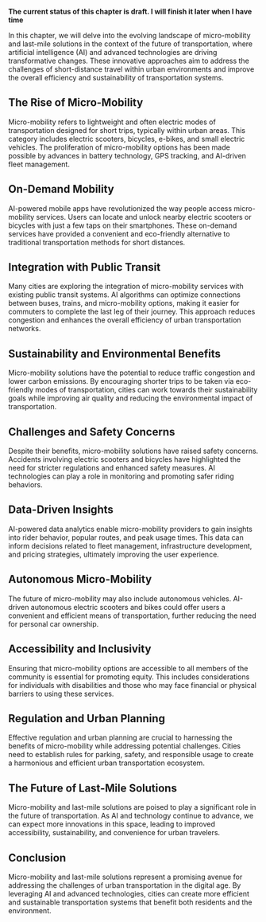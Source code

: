 **The current status of this chapter is draft. I will finish it later when I have time**

In this chapter, we will delve into the evolving landscape of micro-mobility and last-mile solutions in the context of the future of transportation, where artificial intelligence (AI) and advanced technologies are driving transformative changes. These innovative approaches aim to address the challenges of short-distance travel within urban environments and improve the overall efficiency and sustainability of transportation systems.

The Rise of Micro-Mobility
--------------------------

Micro-mobility refers to lightweight and often electric modes of transportation designed for short trips, typically within urban areas. This category includes electric scooters, bicycles, e-bikes, and small electric vehicles. The proliferation of micro-mobility options has been made possible by advances in battery technology, GPS tracking, and AI-driven fleet management.

On-Demand Mobility
------------------

AI-powered mobile apps have revolutionized the way people access micro-mobility services. Users can locate and unlock nearby electric scooters or bicycles with just a few taps on their smartphones. These on-demand services have provided a convenient and eco-friendly alternative to traditional transportation methods for short distances.

Integration with Public Transit
-------------------------------

Many cities are exploring the integration of micro-mobility services with existing public transit systems. AI algorithms can optimize connections between buses, trains, and micro-mobility options, making it easier for commuters to complete the last leg of their journey. This approach reduces congestion and enhances the overall efficiency of urban transportation networks.

Sustainability and Environmental Benefits
-----------------------------------------

Micro-mobility solutions have the potential to reduce traffic congestion and lower carbon emissions. By encouraging shorter trips to be taken via eco-friendly modes of transportation, cities can work towards their sustainability goals while improving air quality and reducing the environmental impact of transportation.

Challenges and Safety Concerns
------------------------------

Despite their benefits, micro-mobility solutions have raised safety concerns. Accidents involving electric scooters and bicycles have highlighted the need for stricter regulations and enhanced safety measures. AI technologies can play a role in monitoring and promoting safer riding behaviors.

Data-Driven Insights
--------------------

AI-powered data analytics enable micro-mobility providers to gain insights into rider behavior, popular routes, and peak usage times. This data can inform decisions related to fleet management, infrastructure development, and pricing strategies, ultimately improving the user experience.

Autonomous Micro-Mobility
-------------------------

The future of micro-mobility may also include autonomous vehicles. AI-driven autonomous electric scooters and bikes could offer users a convenient and efficient means of transportation, further reducing the need for personal car ownership.

Accessibility and Inclusivity
-----------------------------

Ensuring that micro-mobility options are accessible to all members of the community is essential for promoting equity. This includes considerations for individuals with disabilities and those who may face financial or physical barriers to using these services.

Regulation and Urban Planning
-----------------------------

Effective regulation and urban planning are crucial to harnessing the benefits of micro-mobility while addressing potential challenges. Cities need to establish rules for parking, safety, and responsible usage to create a harmonious and efficient urban transportation ecosystem.

The Future of Last-Mile Solutions
---------------------------------

Micro-mobility and last-mile solutions are poised to play a significant role in the future of transportation. As AI and technology continue to advance, we can expect more innovations in this space, leading to improved accessibility, sustainability, and convenience for urban travelers.

Conclusion
----------

Micro-mobility and last-mile solutions represent a promising avenue for addressing the challenges of urban transportation in the digital age. By leveraging AI and advanced technologies, cities can create more efficient and sustainable transportation systems that benefit both residents and the environment.
